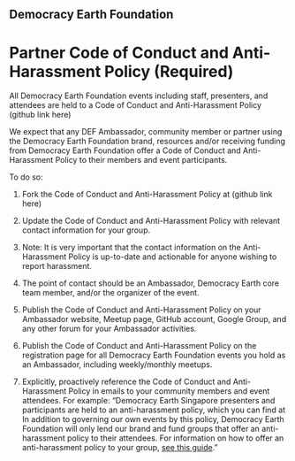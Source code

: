 ## Democracy Earth Foundation
# Partner Code of Conduct and Anti-Harassment Policy (Required)

All Democracy Earth Foundation events including staff, presenters, and attendees are held to a Code of Conduct and Anti-Harassment Policy  (github link here) 

We expect that any DEF Ambassador, community member or partner using the Democracy Earth Foundation brand, resources and/or receiving funding from Democracy Earth Foundation offer a Code of Conduct and Anti-Harassment Policy to their members and event participants.

To do so:

1. Fork the Code of Conduct and Anti-Harassment Policy at (github link here) 

2. Update the Code of Conduct and Anti-Harassment Policy with relevant contact information for your group. 

3. Note: It is very important that the contact information on the Anti-Harassment Policy is up-to-date and actionable for anyone wishing to report harassment. 

4. The point of contact should be an Ambassador, Democracy Earth core team member, and/or the organizer of the event.

5. Publish the Code of Conduct and Anti-Harassment Policy on your Ambassador website, Meetup page, GitHub account, Google Group, and any other forum for your Ambassador activities.

6. Publish the Code of Conduct and Anti-Harassment Policy on the registration page for all Democracy Earth Foundation events you hold as an Ambassador, including weekly/monthly meetups.

7. Explicitly, proactively reference the Code of Conduct and Anti-Harassment Policy in emails to your community members and event attendees.  For example: “Democracy Earth Singapore presenters and participants are held to an anti-harassment policy, which you can find at In addition to governing our own events by this policy, Democracy Earth Foundation will only lend our brand and fund groups that offer an anti-harassment policy to their attendees. For information on how to offer an anti-harassment policy to your group, <a href="https://docs.google.com/document/d/1bZIkQL2zqLdxFxm4EvCXWthq8-ua5dxk6LrRQhKoAjE/edit#">see this guide</a>.”
